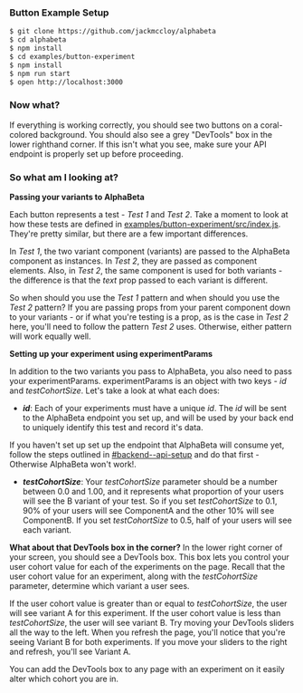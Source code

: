 ### Button Example Setup
```bash
$ git clone https://github.com/jackmccloy/alphabeta
$ cd alphabeta
$ npm install
$ cd examples/button-experiment
$ npm install
$ npm run start
$ open http://localhost:3000
```

### Now what?

If everything is working correctly, you should see two buttons on a coral-colored background. You should also see a grey "DevTools" box in the lower righthand corner. If this isn't what you see, make sure your API endpoint is properly set up before proceeding.

### So what am I looking at?

**Passing your variants to AlphaBeta**

Each button represents a test - _Test 1_ and _Test 2_. Take a moment to look at how these tests are defined in [examples/button-experiment/src/index.js](examples/button-experiment/src/index.js). They're pretty similar, but there are a few important differences. 

In _Test 1_, the two variant component (variants) are passed to the AlphaBeta component as instances. In _Test 2_, they are passed as component elements. Also, in _Test 2_, the same component is used for both variants - the difference is that the _text_ prop passed to each variant is different.

So when should you use the _Test 1_ pattern and when should you use the _Test 2_ pattern? If you are passing props from your parent component down to your variants - or if what you're testing is a prop, as is the case in _Test 2_ here, you'll need to follow the pattern _Test 2_ uses. Otherwise, either pattern will work equally well.

**Setting up your experiment using experimentParams**

In addition to the two variants you pass to AlphaBeta, you also need to pass your experimentParams. experimentParams is an object with two keys - _id_ and _testCohortSize_. Let's take a look at what each does:

  * **_id_**: Each of your experiments must have a unique _id_. The _id_ will be sent to the AlphaBeta endpoint you set up, and will be used by your back end to uniquely identify this test and record it's data.

  If you haven't set up set up the endpoint that AlphaBeta will consume yet, follow the steps outlined in [#backend--api-setup](#backend--api-setup) and do that first - Otherwise AlphaBeta won't work!.

  * **_testCohortSize_**: Your _testCohortSize_ parameter should be a number between 0.0 and 1.00, and it represents what proportion of your users will see the B variant of your test. So if you set _testCohortSize_ to 0.1, 90% of your users will see ComponentA and the other 10% will see ComponentB. If you set _testCohortSize_ to 0.5, half of your users will see each variant.

**What about that DevTools box in the corner?**
In the lower right corner of your screen, you should see a DevTools box. This box lets you control your user cohort value for each of the experiments on the page. Recall that the user cohort value for an experiment, along with the _testCohortSize_ parameter, determine which variant a user sees.

If the user cohort value is greater than or equal to _testCohortSize_, the user will see variant A for this experiment. If the user cohort value is less than _testCohortSize_, the user will see variant B. Try moving your DevTools sliders all the way to the left. When you refresh the page, you'll notice that you're seeing Variant B for both experiments. If you move your sliders to the right and refresh, you'll see Variant A.

You can add the DevTools box to any page with an experiment on it easily alter which cohort you are in.
